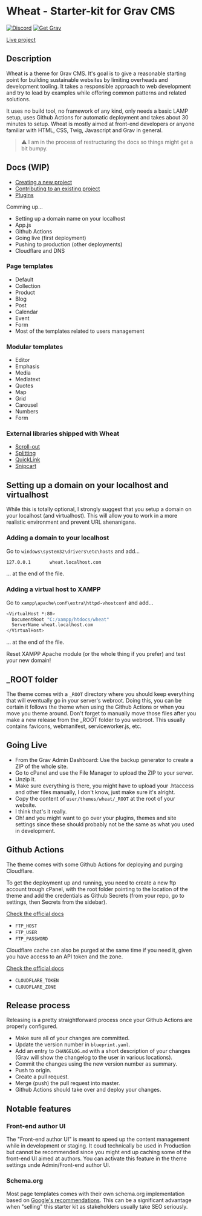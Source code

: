 # Wheat - Starter-kit for Grav CMS

[![Discord](https://img.shields.io/discord/501836936584101899.svg?logo=discord&colorB=728ADA&label=Discord%20Chat)](https://chat.getgrav.org)
[![Get Grav](https://img.shields.io/badge/get-grav-blueviolet)](https://getgrav.org/downloads)

[Live project](https://getwheat.ca/)

## Description

Wheat is a theme for Grav CMS. It's goal is to give a reasonable starting point for building sustainable websites by limiting overheads and development tooling. It takes a responsible approach to web development and try to lead by examples while offering common patterns and related solutions.

It uses no build tool, no framework of any kind, only needs a basic LAMP setup, uses Github Actions for automatic deployment and takes about 30 minutes to setup.
Wheat is mostly aimed at front-end developers or anyone familiar with HTML, CSS, Twig, Javascript and Grav in general.

> ⚠️ I am in the process of restructuring the docs so things might get a bit bumpy.

## Docs (WIP)

- [Creating a new project](https://github.com/hotdoy/grav-theme-wheat/blob/master/docs/00-creating-a-new-project.md)
- [Contributing to an existing project](https://github.com/hotdoy/grav-theme-wheat/blob/master/docs/01-contributing-to-a-project.md)
- [Plugins](https://github.com/hotdoy/grav-theme-wheat/blob/master/docs/02-plugins.md)

Comming up...

- Setting up a domain name on your localhost
- App.js
- Github Actions
- Going live (first deployment)
- Pushing to production (other deployments)
- Cloudflare and DNS

### Page templates

- Default
- Collection
- Product
- Blog
- Post
- Calendar
- Event
- Form
- Most of the templates related to users management

### Modular templates

- Editor
- Emphasis
- Media
- Mediatext
- Quotes
- Map
- Grid
- Carousel
- Numbers
- Form

### External libraries shipped with Wheat

- [Scroll-out](https://scroll-out.github.io/)
- [Splitting](https://splitting.js.org/)
- [QuickLink](https://github.com/GoogleChromeLabs/quicklink)
- [Snipcart](https://snipcart.com/)

## Setting up a domain on your localhost and virtualhost

While this is totally optional, I strongly suggest that you setup a domain on your localhost (and virtualhost). This will allow you to work in a more realistic environment and prevent URL shenanigans.

### Adding a domain to your localhost

Go to `windows\system32\drivers\etc\hosts` and add...

```bash
127.0.0.1       wheat.localhost.com
```

... at the end of the file.

### Adding a virtual host to XAMPP

Go to `xampp\apache\conf\extra\httpd-vhostconf` and add...

```bash
<VirtualHost *:80>
  DocumentRoot "C:/xampp/htdocs/wheat"
  ServerName wheat.localhost.com
</VirtualHost>
```

... at the end of the file.

Reset XAMPP Apache module (or the whole thing if you prefer) and test your new domain!

## _ROOT folder

The theme comes with a `_ROOT` directory where you should keep everything that will eventually go in your server's webroot. Doing this, you can be certain it follows the theme when using the Github Actions or when you move you theme around. Don't forget to manually move those files after you make a new release from the _ROOT folder to you webroot. This usually contains favicons, webmanifest, serviceworker.js, etc.

## Going Live

- From the Grav Admin Dashboard: Use the backup generator to create a ZIP of the whole site.
- Go to cPanel and use the File Manager to upload the ZIP to your server.
- Unzip it.
- Make sure everything is there, you might have to upload your .htaccess and other files manually, I don't know, just make sure it's alright.
- Copy the content of `user/themes/wheat/_ROOT` at the root of your website.
- I think that's it really.
- Oh! and you might want to go over your plugins, themes and site settings since these should probably not be the same as what you used in development.

## Github Actions

The theme comes with some Github Actions for deploying and purging Cloudflare.

To get the deployment up and running, you need to create a new ftp account trough cPanel, with the root folder pointing to the location of the theme and add the credentials as Github Secrets (from your repo, go to settings, then Secrets from the sidebar).

[Check the official docs](https://github.com/SamKirkland/FTP-Deploy-Action)

- `FTP_HOST`
- `FTP_USER`
- `FTP_PASSWORD`

Cloudflare cache can also be purged at the same time if you need it, given you have access to an API token and the zone.

[Check the official docs](https://github.com/marketplace/actions/cloudflare-purge-cache)

- `CLOUDFLARE_TOKEN`
- `CLOUDFLARE_ZONE`

## Release process

Releasing is a pretty straightforward process once your Github Actions are properly configured.

- Make sure all of your changes are committed.
- Update the version number in `blueprint.yaml`.
- Add an entry to `CHANGELOG.md` with a short description of your changes (Grav will show the changelog to the user in various locations).
- Commit the changes using the new version number as summary.
- Push to origin.
- Create a pull request.
- Merge (push) the pull request into master.
- Github Actions should take over and deploy your changes.

## Notable features

### Front-end author UI

The "Front-end author UI" is meant to speed up the content management while in development or staging. It coud technically be used in Production but cannot be recommended since you might end up caching some of the front-end UI aimed at authors. You can activate this feature in the theme settings unde Admin/Front-end author UI.

### Schema.org

Most page templates comes with their own schema.org implementation based on [Google's recommendations](https://developers.google.com/search/docs/advanced/structured-data/search-gallery). This can be a significant advantage when "selling" this starter kit as stakeholders usually take SEO seriously.
